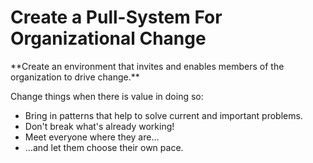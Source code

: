 # Create a Pull-System For Organizational Change

<summary>
**Create an environment that invites and enables members of the organization to drive change.**
</summary>

Change things when there is value in doing so:

-   Bring in patterns that help to solve current and important problems.
-   Don't break what's already working!
-   Meet everyone where they are…
-   …and let them choose their own pace.
